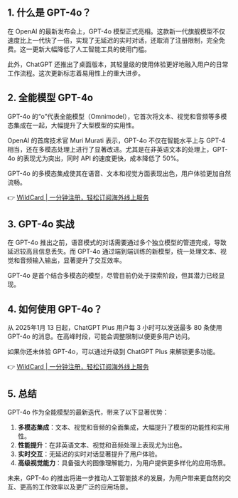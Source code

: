 ## 1. 什么是 GPT-4o？

在 OpenAI 的最新发布会上，GPT-4o 模型正式亮相。这款新一代旗舰模型不仅速度比上一代快了一倍，实现了无延迟的实时对话，还取消了注册限制，完全免费。这一更新大幅降低了人工智能工具的使用门槛。

此外，ChatGPT 还推出了桌面版本，其轻量级的使用体验更好地融入用户的日常工作流程。这次更新标志着易用性上的重大进步。

## 2. 全能模型 GPT-4o

GPT-4o 的“o”代表全能模型（Omnimodel），它首次将文本、视觉和音频等多模态集成在一起，大幅提升了大型模型的实用性。

OpenAI 的首席技术官 Muri Murati 表示，GPT-4o 不仅在智能水平上与 GPT-4 相当，还在多模态处理上进行了显著改进。尤其是在非英语文本的处理上，GPT-4o 的表现尤为突出，同时 API 的速度更快，成本降低了 50%。

GPT-4o 的多模态集成使其在语音、文本和视觉方面表现出色，用户体验更加自然流畅。

👉 [WildCard | 一分钟注册，轻松订阅海外线上服务](https://bit.ly/bewildcard)

## 3. GPT-4o 实战

在 GPT-4o 推出之前，语音模式的对话需要通过多个独立模型的管道完成，导致延迟较高且信息丢失。而 GPT-4o 通过端到端训练的新模型，统一处理文本、视觉和音频输入输出，显著提升了交互效率。

GPT-4o 是首个结合多模态的模型，尽管目前仍处于探索阶段，但其潜力已经显现。

## 4. 如何使用 GPT-4o？

从 2025年1月 13 日起，ChatGPT Plus 用户每 3 小时可以发送最多 80 条使用 GPT-4o 的消息。在高峰时段，可能会调整限制以便更多用户访问。

如果你还未体验 GPT-4o，可以通过升级到 ChatGPT Plus 来解锁更多功能。

👉 [WildCard | 一分钟注册，轻松订阅海外线上服务](https://bit.ly/bewildcard)

## 5. 总结

GPT-4o 作为全能模型的最新迭代，带来了以下显著优势：

1. **多模态集成**：文本、视觉和音频的全面集成，大幅提升了模型的功能性和实用性。
2. **性能提升**：在非英语文本、视觉和音频处理上表现尤为出色。
3. **实时交互**：无延迟的实时对话显著提升了用户体验。
4. **高级视觉能力**：具备强大的图像理解能力，为用户提供更多样化的应用场景。

未来，GPT-4o 的推出将进一步推动人工智能技术的发展，为用户带来更自然的交互、更高的工作效率以及更广泛的应用场景。